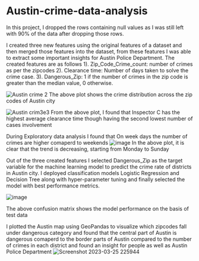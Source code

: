 # Austin-crime-data-analysis

In this project, I dropped the rows containing null values as I was still left with 90% of the data after dropping those rows.

I created three new features using the original features of a dataset and then merged those features into the dataset, from these features I was able to extract some 
important insights for Austin Police Department.
The created features are as follows
1). Zip_Code_Crime_count: number of crimes as per the zipcodes
2). Clearance time: Number of days taken to solve the crime case.
3). Dangerous_Zip: 1 if the number of crimes in the zip code is greater than the median value, 0 otherwise.

![Austin crime 2](https://user-images.githubusercontent.com/77584094/228087425-2f4c7aca-e2aa-41b2-b683-ab67fbee1bd3.png)
The above plot shows the crime distribution across the zip codes of Austin city

![Austin crim3e3 ](https://user-images.githubusercontent.com/77584094/228089348-9619b4ed-e4ca-48f4-9d02-be9db7356f83.png)
From the above plot, I found that Inspector C has the highest average clearance time though having the second lowest number of cases involvement

During Exploratory data analysis I found that On week days the number of crimes are higher comaperd to weekends 
![image](https://user-images.githubusercontent.com/77584094/228095969-3244e67b-9030-487a-918c-d68b8445aa28.png)
In the above plot, it is clear that the trend is decreasing, starting from Monday to Sunday

Out of the three created features I selected Dangerous_Zip as the target variable for the machine learning model to predict the crime rate of districts in Austin city. 
I deployed classification models Logistic Regression and Decision Tree along with hyper-parameter tuning 
and finally selected the model with best performance metrics.

![image](https://user-images.githubusercontent.com/77584094/228095324-a17a3298-16fd-45cd-bf91-95b21450750e.png)

The above confusion matrix shows the model performance on the basis of test data

I plotted the Austin map using GeoPandas to visualize which zipcodes fall under dangerous category and found that the central part of Austin is dangerous comaperd to the border parts of Austin compared to the 
number of crimes in each district and found an insight for people as well as Austin Police Department
![Screenshot 2023-03-25 225944](https://user-images.githubusercontent.com/77584094/228089617-d8ee8ebc-9875-4b37-adf6-afff0a516bbf.png)

